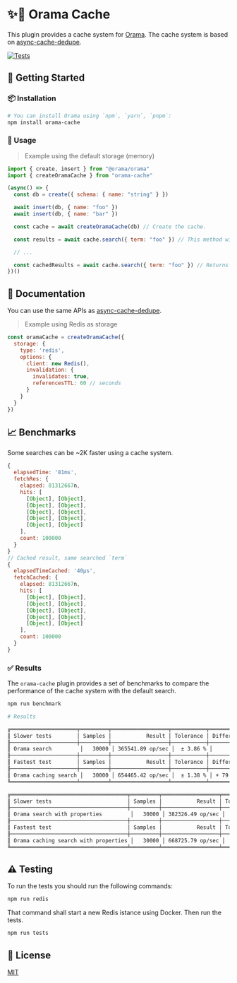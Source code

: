 # ✨💨 Orama Cache

This plugin provides a cache system for [Orama](https://github.com/oramasearch/orama). The cache system is based on [async-cache-dedupe](https://github.com/mcollina/async-cache-dedupe).

[![Tests](https://github.com/mateonunez/orama-cache/actions/workflows/ci.yml/badge.svg?branch=main)](https://github.com/mateonunez/orama-cache/actions/workflows/ci.yml)

## 🚀 Getting Started

### 📦 Installation

```bash
# You can install Orama using `npm`, `yarn`, `pnpm`:
npm install orama-cache
```

### 📝 Usage

> Example using the default storage (memory)

```js
import { create, insert } from "@orama/orama"
import { createOramaCache } from "orama-cache"

(async() => {
  const db = create({ schema: { name: "string" } })

  await insert(db, { name: "foo" })
  await insert(db, { name: "bar" })

  const cache = await createOramaCache(db) // Create the cache.

  const results = await cache.search({ term: "foo" }) // This method will return the results and cache them.

  // ...

  const cachedResults = await cache.search({ term: "foo" }) // Returns the cached results.
})()

```

## 📖 Documentation

You can use the same APIs as [async-cache-dedupe](https://github.com/mcollina/async-cache-dedupe#api).

> Example using Redis as storage
```js
const oramaCache = createOramaCache({
  storage: {
    type: 'redis',
    options: {
      client: new Redis(),
      invalidation: {
        invalidates: true,
        referencesTTL: 60 // seconds
      }
    }
  }
})
```

## 📈 Benchmarks

Some searches can be ~2K faster using a cache system.

```js
{
  elapsedTime: '81ms',
  fetchRes: {
    elapsed: 81312667n,
    hits: [
      [Object], [Object],
      [Object], [Object],
      [Object], [Object],
      [Object], [Object],
      [Object], [Object]
    ],
    count: 100000
  }
}
// Cached result, same searched `term`
{
  elapsedTimeCached: '40μs',
  fetchCached: {
    elapsed: 81312667n,
    hits: [
      [Object], [Object],
      [Object], [Object],
      [Object], [Object],
      [Object], [Object],
      [Object], [Object]
    ],
    count: 100000
  }
}
```

### ✅ Results

The `orama-cache` plugin provides a set of benchmarks to compare the performance of the cache system with the default search.

```bash
npm run benchmark
```

```bash
# Results

╔═════════════════════╤═════════╤══════════════════╤═══════════╤═════════════════════════╗
║ Slower tests        │ Samples │           Result │ Tolerance │ Difference with slowest ║
╟─────────────────────┼─────────┼──────────────────┼───────────┼─────────────────────────╢
║ Orama search         │   30000 │ 365541.89 op/sec │  ± 3.86 % │                         ║
╟─────────────────────┼─────────┼──────────────────┼───────────┼─────────────────────────╢
║ Fastest test        │ Samples │           Result │ Tolerance │ Difference with slowest ║
╟─────────────────────┼─────────┼──────────────────┼───────────┼─────────────────────────╢
║ Orama caching search │   30000 │ 654465.42 op/sec │  ± 1.38 % │ + 79.04 %               ║
╚═════════════════════╧═════════╧══════════════════╧═══════════╧═════════════════════════╝

╔═════════════════════════════════════╤═════════╤══════════════════╤═══════════╤═════════════════════════╗
║ Slower tests                        │ Samples │           Result │ Tolerance │ Difference with slowest ║
╟─────────────────────────────────────┼─────────┼──────────────────┼───────────┼─────────────────────────╢
║ Orama search with properties         │   30000 │ 382326.49 op/sec │  ± 1.73 % │                         ║
╟─────────────────────────────────────┼─────────┼──────────────────┼───────────┼─────────────────────────╢
║ Fastest test                        │ Samples │           Result │ Tolerance │ Difference with slowest ║
╟─────────────────────────────────────┼─────────┼──────────────────┼───────────┼─────────────────────────╢
║ Orama caching search with properties │   30000 │ 668725.79 op/sec │  ± 1.77 % │ + 74.91 %               ║
╚═════════════════════════════════════╧═════════╧══════════════════╧═══════════╧═════════════════════════╝
```

## ⚠️ Testing

To run the tests you should run the following commands:

```bash
npm run redis
```

That command shall start a new Redis istance using Docker. Then run the tests.

```bash
npm run tests
```

## 📝 License

[MIT](/LICENSE)
